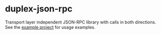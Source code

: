 # duplex-json-rpc

Transport layer independent JSON-RPC library with calls in both directions.
See the [example project](./example) for usage examples.
